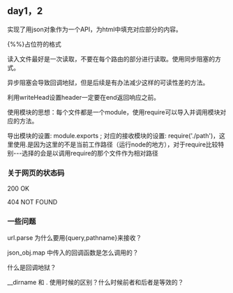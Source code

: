 ## day1，2
实现了用json对象作为一个API，为html中填充对应部分的内容。

{%%}占位符的格式

读入文件最好是一次读取，不要在每个路由的部分进行读取。使用同步阻塞的方式。

异步阻塞会导致回调地狱，但是后续是有办法减少这样的可读性差的方法。

利用writeHead设置header一定要在end返回响应之前。

使用模块的思想：每个文件都是一个module，使用require可以导入并调用模块对应的方法。

导出模块的设置: module.exports ; 对应的接收模块的设置: require('./path')，这里使用.是因为这里的不是当前工作路径（运行node的地方），对于require比较特别---选择的会是以调用require的那个文件作为相对路径

### 关于网页的状态码
200 OK

404 NOT FOUND

### 一些问题 
url.parse 为什么要用{query,pathname}来接收？

json_obj.map 中传入的回调函数是怎么调用的？

什么是回调地狱？

__dirname 和 . 使用时候的区别？什么时候前者和后者是等效的？

